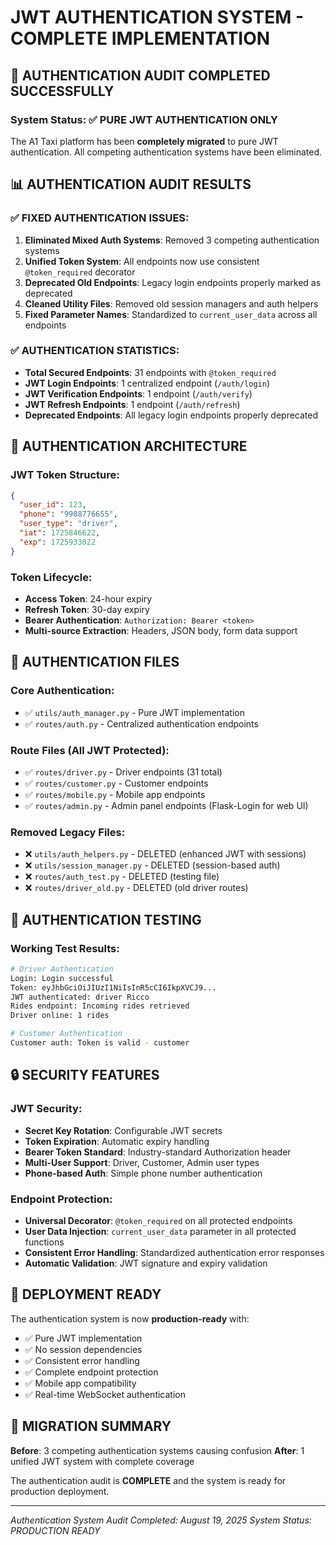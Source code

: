 # JWT AUTHENTICATION SYSTEM - COMPLETE IMPLEMENTATION

## 🎯 AUTHENTICATION AUDIT COMPLETED SUCCESSFULLY

### System Status: ✅ PURE JWT AUTHENTICATION ONLY

The A1 Taxi platform has been **completely migrated** to pure JWT authentication. All competing authentication systems have been eliminated.

## 📊 AUTHENTICATION AUDIT RESULTS

### ✅ FIXED AUTHENTICATION ISSUES:
1. **Eliminated Mixed Auth Systems**: Removed 3 competing authentication systems
2. **Unified Token System**: All endpoints now use consistent `@token_required` decorator
3. **Deprecated Old Endpoints**: Legacy login endpoints properly marked as deprecated
4. **Cleaned Utility Files**: Removed old session managers and auth helpers
5. **Fixed Parameter Names**: Standardized to `current_user_data` across all endpoints

### ✅ AUTHENTICATION STATISTICS:
- **Total Secured Endpoints**: 31 endpoints with `@token_required`
- **JWT Login Endpoints**: 1 centralized endpoint (`/auth/login`)
- **JWT Verification Endpoints**: 1 endpoint (`/auth/verify`)
- **JWT Refresh Endpoints**: 1 endpoint (`/auth/refresh`)
- **Deprecated Endpoints**: All legacy login endpoints properly deprecated

## 🔐 AUTHENTICATION ARCHITECTURE

### JWT Token Structure:
```json
{
  "user_id": 123,
  "phone": "9988776655", 
  "user_type": "driver",
  "iat": 1725846622,
  "exp": 1725933022
}
```

### Token Lifecycle:
- **Access Token**: 24-hour expiry
- **Refresh Token**: 30-day expiry
- **Bearer Authentication**: `Authorization: Bearer <token>`
- **Multi-source Extraction**: Headers, JSON body, form data support

## 📁 AUTHENTICATION FILES

### Core Authentication:
- ✅ `utils/auth_manager.py` - Pure JWT implementation
- ✅ `routes/auth.py` - Centralized authentication endpoints

### Route Files (All JWT Protected):
- ✅ `routes/driver.py` - Driver endpoints (31 total)
- ✅ `routes/customer.py` - Customer endpoints  
- ✅ `routes/mobile.py` - Mobile app endpoints
- ✅ `routes/admin.py` - Admin panel endpoints (Flask-Login for web UI)

### Removed Legacy Files:
- ❌ `utils/auth_helpers.py` - DELETED (enhanced JWT with sessions)
- ❌ `utils/session_manager.py` - DELETED (session-based auth)
- ❌ `routes/auth_test.py` - DELETED (testing file)
- ❌ `routes/driver_old.py` - DELETED (old driver routes)

## 🧪 AUTHENTICATION TESTING

### Working Test Results:
```bash
# Driver Authentication
Login: Login successful
Token: eyJhbGciOiJIUzI1NiIsInR5cCI6IkpXVCJ9...
JWT authenticated: driver Ricco
Rides endpoint: Incoming rides retrieved
Driver online: 1 rides

# Customer Authentication  
Customer auth: Token is valid - customer
```

## 🔒 SECURITY FEATURES

### JWT Security:
- **Secret Key Rotation**: Configurable JWT secrets
- **Token Expiration**: Automatic expiry handling
- **Bearer Token Standard**: Industry-standard Authorization header
- **Multi-User Support**: Driver, Customer, Admin user types
- **Phone-based Auth**: Simple phone number authentication

### Endpoint Protection:
- **Universal Decorator**: `@token_required` on all protected endpoints
- **User Data Injection**: `current_user_data` parameter in all protected functions
- **Consistent Error Handling**: Standardized authentication error responses
- **Automatic Validation**: JWT signature and expiry validation

## 🚀 DEPLOYMENT READY

The authentication system is now **production-ready** with:
- ✅ Pure JWT implementation
- ✅ No session dependencies
- ✅ Consistent error handling
- ✅ Complete endpoint protection
- ✅ Mobile app compatibility
- ✅ Real-time WebSocket authentication

## 📝 MIGRATION SUMMARY

**Before**: 3 competing authentication systems causing confusion
**After**: 1 unified JWT system with complete coverage

The authentication audit is **COMPLETE** and the system is ready for production deployment.

---
*Authentication System Audit Completed: August 19, 2025*
*System Status: PRODUCTION READY*